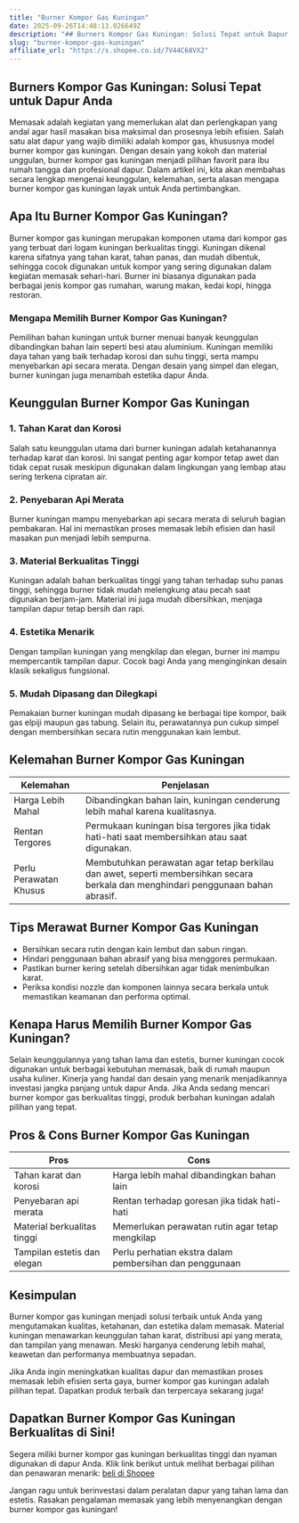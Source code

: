 ```yaml
---
title: "Burner Kompor Gas Kuningan"
date: 2025-09-26T14:48:13.026649Z
description: "## Burners Kompor Gas Kuningan: Solusi Tepat untuk Dapur Anda..."
slug: "burner-kompor-gas-kuningan"
affiliate_url: "https://s.shopee.co.id/7V44C68VX2"
---
```

## Burners Kompor Gas Kuningan: Solusi Tepat untuk Dapur Anda

Memasak adalah kegiatan yang memerlukan alat dan perlengkapan yang andal agar hasil masakan bisa maksimal dan prosesnya lebih efisien. Salah satu alat dapur yang wajib dimiliki adalah kompor gas, khususnya model burner kompor gas kuningan. Dengan desain yang kokoh dan material unggulan, burner kompor gas kuningan menjadi pilihan favorit para ibu rumah tangga dan profesional dapur. Dalam artikel ini, kita akan membahas secara lengkap mengenai keunggulan, kelemahan, serta alasan mengapa burner kompor gas kuningan layak untuk Anda pertimbangkan.

## Apa Itu Burner Kompor Gas Kuningan?

Burner kompor gas kuningan merupakan komponen utama dari kompor gas yang terbuat dari logam kuningan berkualitas tinggi. Kuningan dikenal karena sifatnya yang tahan karat, tahan panas, dan mudah dibentuk, sehingga cocok digunakan untuk kompor yang sering digunakan dalam kegiatan memasak sehari-hari. Burner ini biasanya digunakan pada berbagai jenis kompor gas rumahan, warung makan, kedai kopi, hingga restoran.

### Mengapa Memilih Burner Kompor Gas Kuningan?

Pemilihan bahan kuningan untuk burner menuai banyak keunggulan dibandingkan bahan lain seperti besi atau aluminium. Kuningan memiliki daya tahan yang baik terhadap korosi dan suhu tinggi, serta mampu menyebarkan api secara merata. Dengan desain yang simpel dan elegan, burner kuningan juga menambah estetika dapur Anda.

## Keunggulan Burner Kompor Gas Kuningan

### 1. Tahan Karat dan Korosi

Salah satu keunggulan utama dari burner kuningan adalah ketahanannya terhadap karat dan korosi. Ini sangat penting agar kompor tetap awet dan tidak cepat rusak meskipun digunakan dalam lingkungan yang lembap atau sering terkena cipratan air.

### 2. Penyebaran Api Merata

Burner kuningan mampu menyebarkan api secara merata di seluruh bagian pembakaran. Hal ini memastikan proses memasak lebih efisien dan hasil masakan pun menjadi lebih sempurna.

### 3. Material Berkualitas Tinggi

Kuningan adalah bahan berkualitas tinggi yang tahan terhadap suhu panas tinggi, sehingga burner tidak mudah melengkung atau pecah saat digunakan berjam-jam. Material ini juga mudah dibersihkan, menjaga tampilan dapur tetap bersih dan rapi.

### 4. Estetika Menarik

Dengan tampilan kuningan yang mengkilap dan elegan, burner ini mampu mempercantik tampilan dapur. Cocok bagi Anda yang menginginkan desain klasik sekaligus fungsional.

### 5. Mudah Dipasang dan Dilegkapi

Pemakaian burner kuningan mudah dipasang ke berbagai tipe kompor, baik gas elpiji maupun gas tabung. Selain itu, perawatannya pun cukup simpel dengan membersihkan secara rutin menggunakan kain lembut.

## Kelemahan Burner Kompor Gas Kuningan

| Kelemahan | Penjelasan |
| --- | --- |
| Harga Lebih Mahal | Dibandingkan bahan lain, kuningan cenderung lebih mahal karena kualitasnya. |
| Rentan Tergores | Permukaan kuningan bisa tergores jika tidak hati-hati saat membersihkan atau saat digunakan. |
| Perlu Perawatan Khusus | Membutuhkan perawatan agar tetap berkilau dan awet, seperti membersihkan secara berkala dan menghindari penggunaan bahan abrasif. |

## Tips Merawat Burner Kompor Gas Kuningan

- Bersihkan secara rutin dengan kain lembut dan sabun ringan.
- Hindari penggunaan bahan abrasif yang bisa menggores permukaan.
- Pastikan burner kering setelah dibersihkan agar tidak menimbulkan karat.
- Periksa kondisi nozzle dan komponen lainnya secara berkala untuk memastikan keamanan dan performa optimal.

## Kenapa Harus Memilih Burner Kompor Gas Kuningan?

Selain keunggulannya yang tahan lama dan estetis, burner kuningan cocok digunakan untuk berbagai kebutuhan memasak, baik di rumah maupun usaha kuliner. Kinerja yang handal dan desain yang menarik menjadikannya investasi jangka panjang untuk dapur Anda. Jika Anda sedang mencari burner kompor gas berkualitas tinggi, produk berbahan kuningan adalah pilihan yang tepat.

## Pros & Cons Burner Kompor Gas Kuningan

| **Pros** | **Cons** |
| --- | --- |
| Tahan karat dan korosi | Harga lebih mahal dibandingkan bahan lain |
| Penyebaran api merata | Rentan terhadap goresan jika tidak hati-hati |
| Material berkualitas tinggi | Memerlukan perawatan rutin agar tetap mengkilap |
| Tampilan estetis dan elegan | Perlu perhatian ekstra dalam pembersihan dan penggunaan |

## Kesimpulan

Burner kompor gas kuningan menjadi solusi terbaik untuk Anda yang mengutamakan kualitas, ketahanan, dan estetika dalam memasak. Material kuningan menawarkan keunggulan tahan karat, distribusi api yang merata, dan tampilan yang menawan. Meski harganya cenderung lebih mahal, keawetan dan performanya membuatnya sepadan.

Jika Anda ingin meningkatkan kualitas dapur dan memastikan proses memasak lebih efisien serta gaya, burner kompor gas kuningan adalah pilihan tepat. Dapatkan produk terbaik dan terpercaya sekarang juga!

## Dapatkan Burner Kompor Gas Kuningan Berkualitas di Sini!

Segera miliki burner kompor gas kuningan berkualitas tinggi dan nyaman digunakan di dapur Anda. Klik link berikut untuk melihat berbagai pilihan dan penawaran menarik: [ beli di Shopee](https://s.shopee.co.id/7V44C68VX2)

Jangan ragu untuk berinvestasi dalam peralatan dapur yang tahan lama dan estetis. Rasakan pengalaman memasak yang lebih menyenangkan dengan burner kompor gas kuningan!